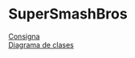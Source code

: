 # SuperSmashBros

[Consigna](./Recu%20Objetos%20-%20Super%20Smash%20Bros!.pdf)  
[Diagrama de clases](https://www.lucidchart.com/documents/view/b0ff46d6-43d8-4ec0-93c7-67313c0793df/0)
